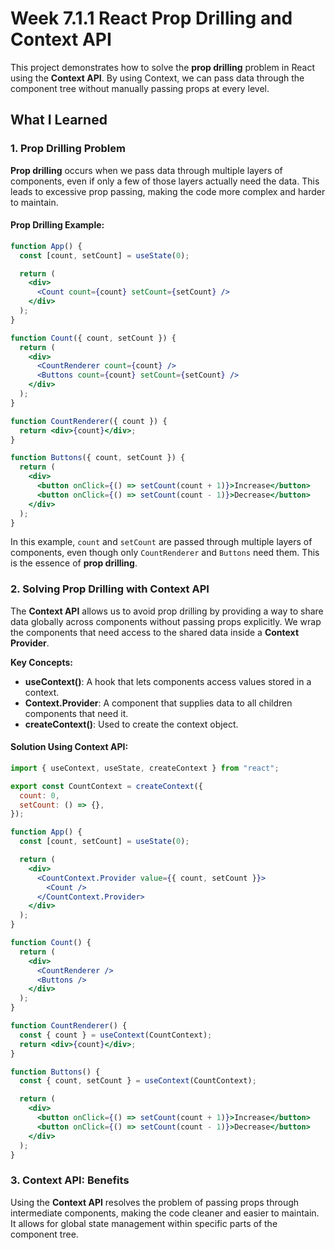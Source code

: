 # Week 7.1.1 React Prop Drilling and Context API

This project demonstrates how to solve the **prop drilling** problem in React using the **Context API**. By using Context, we can pass data through the component tree without manually passing props at every level.

## What I Learned

### 1. Prop Drilling Problem
**Prop drilling** occurs when we pass data through multiple layers of components, even if only a few of those layers actually need the data. This leads to excessive prop passing, making the code more complex and harder to maintain.

#### Prop Drilling Example:

```jsx
function App() {
  const [count, setCount] = useState(0);

  return (
    <div>
      <Count count={count} setCount={setCount} />
    </div>
  );
}

function Count({ count, setCount }) {
  return (
    <div>
      <CountRenderer count={count} />
      <Buttons count={count} setCount={setCount} />
    </div>
  );
}

function CountRenderer({ count }) {
  return <div>{count}</div>;
}

function Buttons({ count, setCount }) {
  return (
    <div>
      <button onClick={() => setCount(count + 1)}>Increase</button>
      <button onClick={() => setCount(count - 1)}>Decrease</button>
    </div>
  );
}
```

In this example, `count` and `setCount` are passed through multiple layers of components, even though only `CountRenderer` and `Buttons` need them. This is the essence of **prop drilling**.

### 2. Solving Prop Drilling with Context API
The **Context API** allows us to avoid prop drilling by providing a way to share data globally across components without passing props explicitly. We wrap the components that need access to the shared data inside a **Context Provider**.

**Key Concepts:**
- **useContext()**: A hook that lets components access values stored in a context.
- **Context.Provider**: A component that supplies data to all children components that need it.
- **createContext()**: Used to create the context object.

#### Solution Using Context API:

```jsx
import { useContext, useState, createContext } from "react";

export const CountContext = createContext({
  count: 0,
  setCount: () => {},
});

function App() {
  const [count, setCount] = useState(0);

  return (
    <div>
      <CountContext.Provider value={{ count, setCount }}>
        <Count />
      </CountContext.Provider>
    </div>
  );
}

function Count() {
  return (
    <div>
      <CountRenderer />
      <Buttons />
    </div>
  );
}

function CountRenderer() {
  const { count } = useContext(CountContext);
  return <div>{count}</div>;
}

function Buttons() {
  const { count, setCount } = useContext(CountContext);

  return (
    <div>
      <button onClick={() => setCount(count + 1)}>Increase</button>
      <button onClick={() => setCount(count - 1)}>Decrease</button>
    </div>
  );
}
```

### 3. Context API: Benefits
Using the **Context API** resolves the problem of passing props through intermediate components, making the code cleaner and easier to maintain. It allows for global state management within specific parts of the component tree.